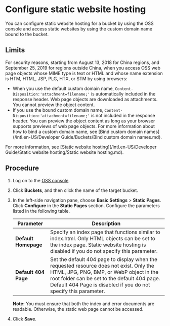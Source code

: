 # Configure static website hosting

You can configure static website hosting for a bucket by using the OSS console and access static websites by using the custom domain name bound to the bucket.

## Limits

For security reasons, starting from August 13, 2018 for China regions, and September 25, 2019 for regions outside China, when you access OSS web page objects whose MIME type is text or HTML and whose name extension is HTM, HTML, JSP, PLG, HTX, or STM by using browsers:

-   When you use the default custom domain name, `Content-Disposition:'attachment=filename;'` is automatically included in the response header. Web page objects are downloaded as attachments. You cannot preview the object content.
-   If you use the bound custom domain name, `Content-Disposition:'attachment=filename;'` is not included in the response header. You can preview the object content as long as your browser supports previews of web page objects. For more information about how to bind a custom domain name, see [Bind custom domain names](/intl.en-US/Developer Guide/Buckets/Bind custom domain names.md).

For more information, see [Static website hosting](/intl.en-US/Developer Guide/Static website hosting/Static website hosting.md).

## Procedure

1.  Log on to the [OSS console](https://oss.console.aliyun.com/).

2.  Click **Buckets**, and then click the name of the target bucket.

3.  In the left-side navigation pane, choose **Basic Settings** \> **Static Pages**. Click **Configure** in the **Static Pages** section. Configure the parameters listed in the following table.

    |Parameter|Description|
    |---------|-----------|
    |**Default Homepage**|Specify an index page that functions similar to index.html. Only HTML objects can be set to the index page. Static website hosting is disabled if you do not specify this parameter.|
    |**Default 404 Page**|Set the default 404 page to display when the requested resource does not exist. Only the HTML, JPG, PNG, BMP, or WebP object in the root folder can be set to the default 404 page. Default 404 Page is disabled if you do not specify this parameter.|

    **Note:** You must ensure that both the index and error documents are readable. Otherwise, the static web page cannot be accessed.

4.  Click **Save**.


